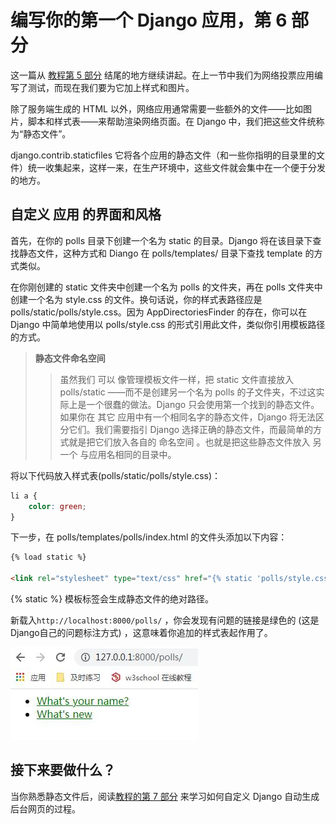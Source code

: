 # 编写你的第一个 Django 应用，第 6 部分

这一篇从 [教程第 5 部分](tutorial05.md) 结尾的地方继续讲起。在上一节中我们为网络投票应用编写了测试，而现在我们要为它加上样式和图片。

除了服务端生成的 HTML 以外，网络应用通常需要一些额外的文件——比如图片，脚本和样式表——来帮助渲染网络页面。在 Django 中，我们把这些文件统称为“静态文件”。

django.contrib.staticfiles 它将各个应用的静态文件（和一些你指明的目录里的文件）统一收集起来，这样一来，在生产环境中，这些文件就会集中在一个便于分发的地方。

## 自定义 应用 的界面和风格

首先，在你的 polls 目录下创建一个名为 static 的目录。Django 将在该目录下查找静态文件，这种方式和 Diango 在 polls/templates/ 目录下查找 template 的方式类似。

在你刚创建的 static 文件夹中创建一个名为 polls 的文件夹，再在 polls 文件夹中创建一个名为 style.css 的文件。换句话说，你的样式表路径应是 polls/static/polls/style.css。因为 AppDirectoriesFinder 的存在，你可以在 Django 中简单地使用以 polls/style.css 的形式引用此文件，类似你引用模板路径的方式。

> **静态文件命名空间**
>> 虽然我们 可以 像管理模板文件一样，把 static 文件直接放入 polls/static ——而不是创建另一个名为 polls 的子文件夹，不过这实际上是一个很蠢的做法。Django 只会使用第一个找到的静态文件。如果你在 其它 应用中有一个相同名字的静态文件，Django 将无法区分它们。我们需要指引 Django 选择正确的静态文件，而最简单的方式就是把它们放入各自的 命名空间 。也就是把这些静态文件放入 另一个 与应用名相同的目录中。

将以下代码放入样式表(polls/static/polls/style.css)：
```css
li a {
    color: green;
}
```
下一步，在 polls/templates/polls/index.html 的文件头添加以下内容：

```html
{% load static %}

<link rel="stylesheet" type="text/css" href="{% static 'polls/style.css' %}">
```

{% static %} 模板标签会生成静态文件的绝对路径。

新载入``http://localhost:8000/polls/`` ，你会发现有问题的链接是绿色的 (这是Django自己的问题标注方式) ，这意味着你追加的样式表起作用了。

![style](_images/t06-1.jpg)











## 接下来要做什么？

当你熟悉静态文件后，阅读[教程的第 7 部分](tutorial07.md)  来学习如何自定义 Django 自动生成后台网页的过程。